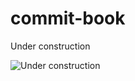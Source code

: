 # commit-book

Under construction

![Under construction](https://f.cloud.github.com/assets/69169/2290250/c35d867a-a017-11e3-86be-cd7c5bf3ff9b.gif)
